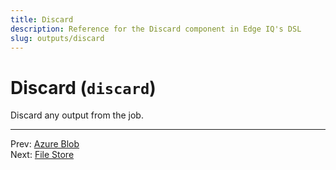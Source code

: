 ```yaml
---
title: Discard
description: Reference for the Discard component in Edge IQ's DSL
slug: outputs/discard
---
```


# Discard (`discard`)

Discard any output from the job.








---
Prev: [Azure Blob](azure-blob.md)  
Next: [File Store](file-store.md)  
